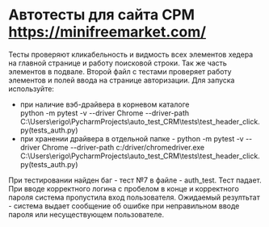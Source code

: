 # Автотесты для сайта СРМ https://minifreemarket.com/
Тесты проверяют кликабельность и видмость всех элементов хедера на главной странице и работу поисковой строки. Так же часть элементов в подвале. Второй файл с тестами проверяет работу элементов и полей ввода на странице авторизации.
Для запуска используйте:
- при наличие вэб-драйвера в корневом каталоге  
python -m pytest -v --driver Chrome --driver-path C:\Users\erigo\PycharmProjects\auto_test_CRM\tests\test_header_click.py(tests_auth.py)
- при хранении драйвера в отдельной папке - 
python -m pytest -v --driver Chrome --driver-path c:/driver/chromedriver.exe C:\Users\erigo\PycharmProjects\auto_test_CRM\tests\test_header_click.py(tests_auth.py)

При тестировании найден баг - тест №7 в файле - auth_test. Тест падает. При вводе корректного логина с пробелом в конце и корректного пароля система пропустила вход пользователя. Ожидаемый резултьтат - система выдает сообщение об ошибке при неправильном вводе пароля или несуществующем пользователе.
